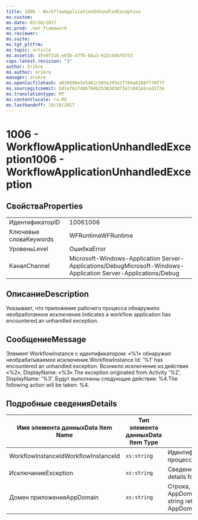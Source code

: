 ```yaml
---
title: 1006 - WorkflowApplicationUnhandledException
ms.custom: 
ms.date: 03/30/2017
ms.prod: .net-framework
ms.reviewer: 
ms.suite: 
ms.tgt_pltfrm: 
ms.topic: article
ms.assetid: dfe0f316-e03b-47fb-b6a3-622c56bfd753
caps.latest.revision: "3"
author: Erikre
ms.author: erikre
manager: erikre
ms.openlocfilehash: a03809be5e5d61c505e295e2f769a0298f770f7f
ms.sourcegitcommit: bd1ef61f4bb794b25383d3d72e71041a5ced172e
ms.translationtype: MT
ms.contentlocale: ru-RU
ms.lasthandoff: 10/18/2017
---
```

# <a name="1006---workflowapplicationunhandledexception"></a><span data-ttu-id="eea24-102">1006 - WorkflowApplicationUnhandledException</span><span class="sxs-lookup"><span data-stu-id="eea24-102">1006 - WorkflowApplicationUnhandledException</span></span>
## <a name="properties"></a><span data-ttu-id="eea24-103">Свойства</span><span class="sxs-lookup"><span data-stu-id="eea24-103">Properties</span></span>  
  
|||  
|-|-|  
|<span data-ttu-id="eea24-104">Идентификатор</span><span class="sxs-lookup"><span data-stu-id="eea24-104">ID</span></span>|<span data-ttu-id="eea24-105">1006</span><span class="sxs-lookup"><span data-stu-id="eea24-105">1006</span></span>|  
|<span data-ttu-id="eea24-106">Ключевые слова</span><span class="sxs-lookup"><span data-stu-id="eea24-106">Keywords</span></span>|<span data-ttu-id="eea24-107">WFRuntime</span><span class="sxs-lookup"><span data-stu-id="eea24-107">WFRuntime</span></span>|  
|<span data-ttu-id="eea24-108">Уровень</span><span class="sxs-lookup"><span data-stu-id="eea24-108">Level</span></span>|<span data-ttu-id="eea24-109">Ошибка</span><span class="sxs-lookup"><span data-stu-id="eea24-109">Error</span></span>|  
|<span data-ttu-id="eea24-110">Канал</span><span class="sxs-lookup"><span data-stu-id="eea24-110">Channel</span></span>|<span data-ttu-id="eea24-111">Microsoft-Windows-Application Server-Applications/Debug</span><span class="sxs-lookup"><span data-stu-id="eea24-111">Microsoft-Windows-Application Server-Applications/Debug</span></span>|  
  
## <a name="description"></a><span data-ttu-id="eea24-112">Описание</span><span class="sxs-lookup"><span data-stu-id="eea24-112">Description</span></span>  
 <span data-ttu-id="eea24-113">Указывает, что приложение рабочего процесса обнаружило необработанное исключение.</span><span class="sxs-lookup"><span data-stu-id="eea24-113">Indicates a workflow application has encountered an unhandled exception.</span></span>  
  
## <a name="message"></a><span data-ttu-id="eea24-114">Сообщение</span><span class="sxs-lookup"><span data-stu-id="eea24-114">Message</span></span>  
 <span data-ttu-id="eea24-115">Элемент WorkflowInstance с идентификатором: «%1» обнаружил необрабатываемое исключение.</span><span class="sxs-lookup"><span data-stu-id="eea24-115">WorkflowInstance Id: '%1' has encountered an unhandled exception.</span></span>  <span data-ttu-id="eea24-116">Возникло исключение из действия «%2», DisplayName: «%3».</span><span class="sxs-lookup"><span data-stu-id="eea24-116">The exception originated from Activity '%2', DisplayName: '%3'.</span></span>  <span data-ttu-id="eea24-117">Будут выполнены следующие действия: %4.</span><span class="sxs-lookup"><span data-stu-id="eea24-117">The following action will be taken: %4.</span></span>  
  
## <a name="details"></a><span data-ttu-id="eea24-118">Подробные сведения</span><span class="sxs-lookup"><span data-stu-id="eea24-118">Details</span></span>  
  
|<span data-ttu-id="eea24-119">Имя элемента данных</span><span class="sxs-lookup"><span data-stu-id="eea24-119">Data Item Name</span></span>|<span data-ttu-id="eea24-120">Тип элемента данных</span><span class="sxs-lookup"><span data-stu-id="eea24-120">Data Item Type</span></span>|<span data-ttu-id="eea24-121">Описание</span><span class="sxs-lookup"><span data-stu-id="eea24-121">Description</span></span>|  
|--------------------|--------------------|-----------------|  
|<span data-ttu-id="eea24-122">WorkflowInstanceId</span><span class="sxs-lookup"><span data-stu-id="eea24-122">WorkflowInstanceId</span></span>|`xs:string`|<span data-ttu-id="eea24-123">Идентификатор экземпляра для рабочего процесса.</span><span class="sxs-lookup"><span data-stu-id="eea24-123">The instance id for the workflow</span></span>|  
|<span data-ttu-id="eea24-124">Исключение</span><span class="sxs-lookup"><span data-stu-id="eea24-124">Exception</span></span>|`xs:string`|<span data-ttu-id="eea24-125">Сведения об исключении</span><span class="sxs-lookup"><span data-stu-id="eea24-125">The exception details for the exception</span></span>|  
|<span data-ttu-id="eea24-126">Домен приложения</span><span class="sxs-lookup"><span data-stu-id="eea24-126">AppDomain</span></span>|`xs:string`|<span data-ttu-id="eea24-127">Строка, возвращаемая AppDomain.CurrentDomain.FriendlyName.</span><span class="sxs-lookup"><span data-stu-id="eea24-127">The string returned by AppDomain.CurrentDomain.FriendlyName.</span></span>|

